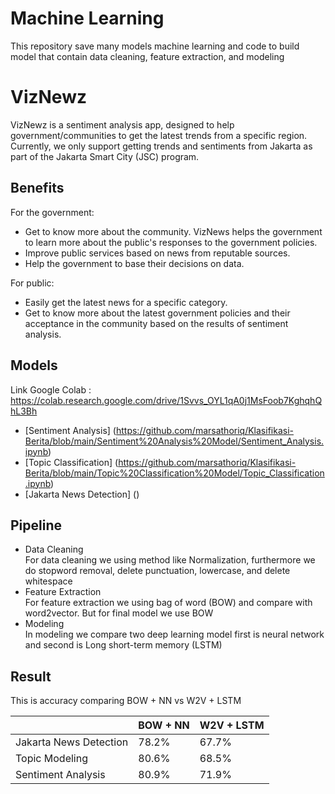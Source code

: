 # Machine Learning
This repository save many models machine learning and code to build model that contain data cleaning, feature extraction, and modeling

# VizNewz
VizNewz is a sentiment analysis app, designed to help government/communities to get the latest trends from a specific region. Currently, we only support getting trends and sentiments from Jakarta as part of the Jakarta Smart City (JSC) program.

## Benefits
For the government:
- Get to know more about the community. VizNews helps the government to learn more about the public's responses to the government policies.
- Improve public services based on news from reputable sources.
- Help the government to base their decisions on data.

For public:
- Easily get the latest news for a specific category.
- Get to know more about the latest government policies and their acceptance in the community based on the results of sentiment analysis.

## Models
Link Google Colab : https://colab.research.google.com/drive/1Svvs_OYL1qA0j1MsFoob7KghqhQhL3Bh
- [Sentiment Analysis] (https://github.com/marsathoriq/Klasifikasi-Berita/blob/main/Sentiment%20Analysis%20Model/Sentiment_Analysis.ipynb)
- [Topic Classification] (https://github.com/marsathoriq/Klasifikasi-Berita/blob/main/Topic%20Classification%20Model/Topic_Classification.ipynb)
- [Jakarta News Detection] ()

## Pipeline
- Data Cleaning <br>
For data cleaning we using method like Normalization, furthermore we do stopword removal, delete punctuation, lowercase, and delete whitespace
- Feature Extraction <br>
For feature extraction we using bag of word (BOW) and compare with word2vector. But for final model we use BOW
- Modeling <br>
In modeling we compare two deep learning model first is neural network and second is Long short-term memory (LSTM)


## Result 
This is accuracy comparing BOW + NN vs W2V + LSTM

|                        | BOW + NN | W2V + LSTM |
|------------------------|----------|------------|
| Jakarta News Detection |   78.2%  |    67.7%   |
| Topic Modeling         |   80.6%  |    68.5%   |
| Sentiment Analysis     |   80.9%  |    71.9%   |
